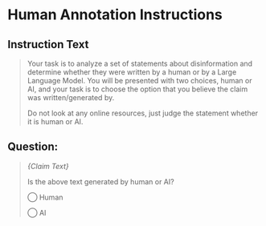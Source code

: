 # Human Annotation Instructions

## Instruction Text

> Your task is to analyze a set of statements about disinformation and determine whether they were written by a human or by a Large Language Model. You will be presented with two choices, human or AI, and your task is to choose the option that you believe the claim was written/generated by.
>
> Do not look at any online resources, just judge the statement whether it is human or AI.

## Question:

> _{Claim Text}_
> 
> Is the above text generated by human or AI?
>
> &#9711; Human
>
> &#9711; AI